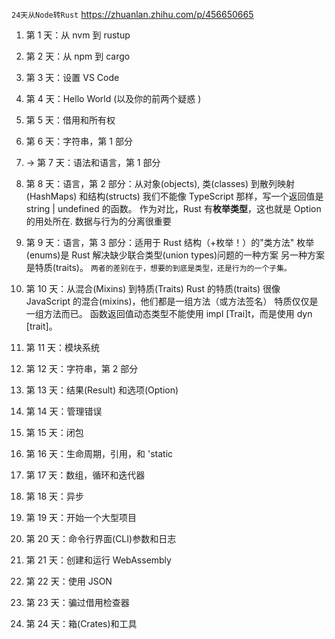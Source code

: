 `24天从Node转Rust`
https://zhuanlan.zhihu.com/p/456650665

1. 第 1 天：从 nvm 到 rustup
2. 第 2 天：从 npm 到 cargo
3. 第 3 天：设置 VS Code
4. 第 4 天：Hello World (以及你的前两个疑惑 )
5. 第 5 天：借用和所有权

6. 第 6 天：字符串，第 1 部分
7. → 第 7 天：语法和语言，第 1 部分
8. 第 8 天：语言，第 2 部分：从对象(objects), 类(classes) 到散列映射(HashMaps) 和结构(structs)
   我们不能像 TypeScript 那样，写一个返回值是 string | undefined 的函数。
   作为对比，Rust 有**枚举类型**，这也就是 Option 的用处所在.
   数据与行为的分离很重要
9. 第 9 天：语言，第 3 部分：适用于 Rust 结构（+枚举！）的"类方法"
   枚举(enums)是 Rust 解决缺少联合类型(union types)问题的一种方案
   另一种方案是特质(traits)。
   `两者的差别在于，想要的到底是类型，还是行为的一个子集。`
10. 第 10 天：从混合(Mixins) 到特质(Traits)
    Rust 的特质(traits) 很像 JavaScript 的混合(mixins)，他们都是一组方法（或方法签名）
    特质仅仅是一组方法而已。
    函数返回值动态类型不能使用 impl [Trai]t，而是使用 dyn [trait]。
11. 第 11 天：模块系统
12. 第 12 天：字符串，第 2 部分
13. 第 13 天：结果(Result) 和选项(Option)
14. 第 14 天：管理错误
15. 第 15 天：闭包
16. 第 16 天：生命周期，引用，和 'static
17. 第 17 天：数组，循环和迭代器
18. 第 18 天：异步
19. 第 19 天：开始一个大型项目
20. 第 20 天：命令行界面(CLI)参数和日志
21. 第 21 天：创建和运行 WebAssembly
22. 第 22 天：使用 JSON
23. 第 23 天：骗过借用检查器
24. 第 24 天：箱(Crates)和工具
